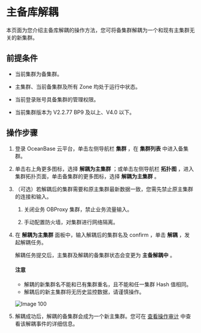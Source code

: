 # 主备库解耦

本页面为您介绍主备库解耦的操作方法，您可将备集群解耦为一个和现有主集群无关的新集群。

## 前提条件

* 当前集群为备集群。

* 主集群、当前备集群及所有 Zone 均处于运行中状态。

* 当前登录账号具备集群的管理权限。

* 当前集群版本为 V2.2.77 BP9 及以上、V4.0 以下。

## 操作步骤

1. 登录 OceanBase 云平台，单击左侧导航栏 **集群** ，在 **集群列表** 中进入备集群。

2. 单击右上角更多图标，选择 **解耦为主集群** ；或单击左侧导航栏 **拓扑图** ，进入集群拓扑页面，单击备集群的更多图标，选择 **解耦为主集群** 。

3. （可选）若解耦后的集群需要和原主集群最新数据一致，您需先禁止原主集群的连接和输入。

   1. 关闭业务 OBProxy 集群，禁止业务流量输入。

   2. 手动配置防火墙，对集群进行网络隔离。

4. 在 **解耦为主集群** 面板中，输入解耦后的集群名及 confirm ，单击 **解耦** ，发起解耦任务。

   解耦任务提交后，主集群及解耦的备集群状态会变更为 **主备解耦中** 。

    <main id="notice" type='notice'>
    <h4>注意</h4>
    <ul>
    <li>解耦的新集群名不能和已有集群重名，且不能和任一集群 Hash 值相同。</li>
    <li>解耦后的新主集群将无历史监控数据，请谨慎操作。</li>
    </ul>
    </main>

   ![Image 100](https://obbusiness-private.oss-cn-shanghai.aliyuncs.com/doc/img/ocp/%E8%A7%A3%E8%80%A6%E4%B8%BA%E4%B8%BB%E9%9B%86%E7%BE%A4.png)

5. 解耦成功后，解耦的备集群会成为一个新主集群。您可在 [查看操作审计](../../1600.system-management-features/200.view-operation-audit.md) 中查看该解耦事件的详细信息。
